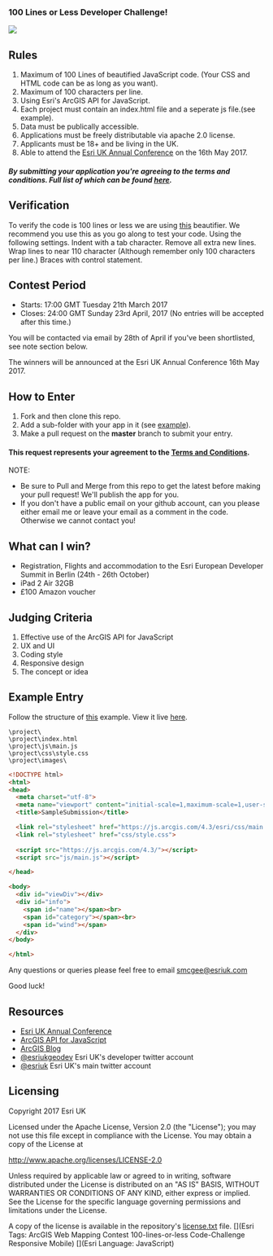 ### 100 Lines or Less Developer Challenge!

<img src="https://github.com/maplabs/100lines/images/topBanner.jpg">

## Rules
1. Maximum of 100 Lines of beautified JavaScript code. (Your CSS and HTML code can be as long as you want).
2. Maximum of 100 characters per line.
3. Using Esri's ArcGIS API for JavaScript.
4. Each project must contain an index.html file and a seperate js file.(see example).
5. Data must be publically accessible.
6. Applications must be freely distributable via apache 2.0 license.
7. Applicants must be 18+ and be living in the UK.
8. Able to attend the [Esri UK Annual Conference](http://www.esriuk.com/events/ac17) on the 16th May 2017.
##### By submitting your application you're agreeing to the terms and conditions. Full list of which can be found [here](https://github.com/maplabs/100lines/Terms%20and%20Conditions%20Agreement.md).


## Verification
To verify the code is 100 lines or less we are using [this](http://www.danstools.com/javascript-beautify/) beautifier. We recommend you use this as you go along to test your code.
Using the following settings.
Indent with a tab character.
Remove all extra new lines.
Wrap lines to near 110 character (Although remember only 100 characters per line.)
Braces with control statement.

## Contest Period
- Starts: 17:00 GMT Tuesday 21th March 2017
- Closes: 24:00 GMT Sunday 23rd April, 2017 (No entries will be accepted after this time.) 

You will be contacted via email by 28th of April if you've been shortlisted, see note section below.

The winners will be announced at the Esri UK Annual Conference 16th May 2017.

## How to Enter
1. Fork and then clone this repo.
2. Add a sub-folder with your app in it (see [example](basemaptour)).
3. Make a pull request on the **master** branch to submit your entry. 
#### This request represents your agreement to the [Terms and Conditions](https://github.com/maplabs/100lines/Terms%20and%20Conditions%20Agreement.md).

NOTE: 
* Be sure to Pull and Merge from this repo to get the latest before making your pull request!  We'll publish the app for you.
* If you don't have a public email on your github account, can you please either email me or leave your email as a comment in the code. Otherwise we cannot contact you!

## What can I win?
* Registration, Flights and accommodation to the Esri European Developer Summit in Berlin (24th - 26th October)
* iPad 2 Air 32GB
* £100 Amazon voucher

## Judging Criteria

1. Effective use of the ArcGIS API for JavaScript
2. UX and UI
3. Coding style
4. Responsive design
5. The concept or idea

## Example Entry

Follow the structure of [this](submissions/SampleSubmission) example.  View it live [here](https://github.com/maplabs/100lines/submissions/SampleSubmission/index.html).


```
\project\
\project\index.html
\project\js\main.js
\project\css\style.css
\project\images\
```

```html
<!DOCTYPE html>
<html>
<head>
  <meta charset="utf-8">
  <meta name="viewport" content="initial-scale=1,maximum-scale=1,user-scalable=no">
  <title>SampleSubmission</title>

  <link rel="stylesheet" href="https://js.arcgis.com/4.3/esri/css/main.css">
  <link rel="stylesheet" href="css/style.css">
  
  <script src="https://js.arcgis.com/4.3/"></script>
  <script src="js/main.js"></script>

</head>

<body>
  <div id="viewDiv"></div>
  <div id="info">
    <span id="name"></span><br>
    <span id="category"></span><br>
    <span id="wind"></span>
  </div>
</body>

</html>
```

Any questions or queries please feel free to email
smcgee@esriuk.com

Good luck!


## Resources

* [Esri UK Annual Conference](http://www.esriuk.com/events/ac17)
* [ArcGIS API for JavaScript](https://developers.arcgis.com/en/javascript/index.html)
* [ArcGIS Blog](http://blogs.esri.com/esri/arcgis/)
* [@esriukgeodev](http://twitter.com/esridevsummit) Esri UK's developer twitter account
* [@esriuk](http://twitter.com/esridevsummit) Esri UK's main twitter account

## Licensing
Copyright 2017 Esri UK

Licensed under the Apache License, Version 2.0 (the "License");
you may not use this file except in compliance with the License.
You may obtain a copy of the License at

   http://www.apache.org/licenses/LICENSE-2.0

Unless required by applicable law or agreed to in writing, software
distributed under the License is distributed on an "AS IS" BASIS,
WITHOUT WARRANTIES OR CONDITIONS OF ANY KIND, either express or implied.
See the License for the specific language governing permissions and
limitations under the License.


A copy of the license is available in the repository's [license.txt](https://github.com/maplabs/100lines/license.txt) file.
[](Esri Tags: ArcGIS Web Mapping Contest 100-lines-or-less Code-Challenge Responsive Mobile)
[](Esri Language: JavaScript)
